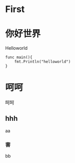 # First


# 你好世界

Helloworld





```
func main(){
	fmt.Println("helloworld")
}
```



# 呵呵

呵呵



## hhh

aa

### 害

bb

